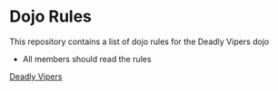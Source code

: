 Dojo Rules
==========

This repository contains a list of dojo rules for the Deadly Vipers dojo

* All members should read the rules

[Deadly Vipers](https://github.com/deadlyvipers)

